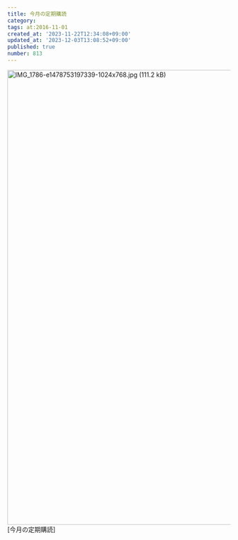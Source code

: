 ```yaml
---
title: 今月の定期購読
category:
tags: at:2016-11-01
created_at: '2023-11-22T12:34:08+09:00'
updated_at: '2023-12-03T13:08:52+09:00'
published: true
number: 813
---
```


<img width="1024" alt="IMG_1786-e1478753197339-1024x768.jpg (111.2 kB)" src="/img/813/18ebf805-b3c0-4e28-9460-c4630881866b.webp">
[今月の定期購読]


